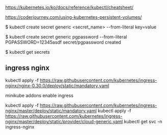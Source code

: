 https://kubernetes.io/ko/docs/reference/kubectl/cheatsheet/



https://coderjourney.com/using-kubernetes-persistent-volumes/


$ kubectl create secret generic <secret_name> --from-literal key=value

$ kubectl create secret generic pgpassword --from-literal PGPASSWORD=12345asdf
secret/pgpassword created

$ kubectl get secrets

## ingress nginx 

kubectl apply -f https://raw.githubusercontent.com/kubernetes/ingress-nginx/nginx-0.30.0/deploy/static/mandatory.yaml

minikube addons enable ingress


kubectl apply -f https://raw.githubusercontent.com/kubernetes/ingress-nginx/master/deploy/static/mandatory.yaml
kubectl apply -f https://raw.githubusercontent.com/kubernetes/ingress-nginx/master/deploy/static/provider/cloud-generic.yaml
kubectl get svc -n ingress-nginx

